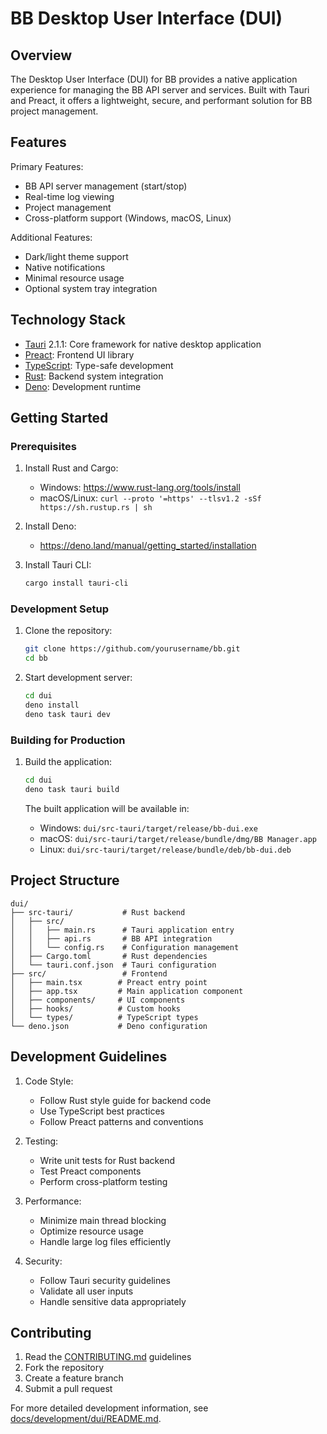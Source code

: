 # BB Desktop User Interface (DUI)

## Overview

The Desktop User Interface (DUI) for BB provides a native application experience for managing the BB API server and services. Built with Tauri and Preact, it offers a lightweight, secure, and performant solution for BB project management.

## Features

Primary Features:
- BB API server management (start/stop)
- Real-time log viewing
- Project management
- Cross-platform support (Windows, macOS, Linux)

Additional Features:
- Dark/light theme support
- Native notifications
- Minimal resource usage
- Optional system tray integration

## Technology Stack

- [Tauri](https://tauri.app/) 2.1.1: Core framework for native desktop application
- [Preact](https://preactjs.com/): Frontend UI library
- [TypeScript](https://www.typescriptlang.org/): Type-safe development
- [Rust](https://www.rust-lang.org/): Backend system integration
- [Deno](https://deno.land/): Development runtime

## Getting Started

### Prerequisites

1. Install Rust and Cargo:
   - Windows: https://www.rust-lang.org/tools/install
   - macOS/Linux: `curl --proto '=https' --tlsv1.2 -sSf https://sh.rustup.rs | sh`

2. Install Deno:
   - https://deno.land/manual/getting_started/installation

3. Install Tauri CLI:
   ```bash
   cargo install tauri-cli
   ```

### Development Setup

1. Clone the repository:
   ```bash
   git clone https://github.com/yourusername/bb.git
   cd bb
   ```

2. Start development server:
   ```bash
   cd dui
   deno install
   deno task tauri dev
   ```

### Building for Production

1. Build the application:
   ```bash
   cd dui
   deno task tauri build
   ```

   The built application will be available in:
   - Windows: `dui/src-tauri/target/release/bb-dui.exe`
   - macOS: `dui/src-tauri/target/release/bundle/dmg/BB Manager.app`
   - Linux: `dui/src-tauri/target/release/bundle/deb/bb-dui.deb`

## Project Structure

```
dui/
├── src-tauri/           # Rust backend
│   ├── src/
│   │   ├── main.rs      # Tauri application entry
│   │   ├── api.rs       # BB API integration
│   │   └── config.rs    # Configuration management
│   ├── Cargo.toml       # Rust dependencies
│   └── tauri.conf.json  # Tauri configuration
├── src/                 # Frontend
│   ├── main.tsx        # Preact entry point
│   ├── app.tsx         # Main application component
│   ├── components/     # UI components
│   ├── hooks/          # Custom hooks
│   └── types/          # TypeScript types
└── deno.json           # Deno configuration
```

## Development Guidelines

1. Code Style:
   - Follow Rust style guide for backend code
   - Use TypeScript best practices
   - Follow Preact patterns and conventions

2. Testing:
   - Write unit tests for Rust backend
   - Test Preact components
   - Perform cross-platform testing

3. Performance:
   - Minimize main thread blocking
   - Optimize resource usage
   - Handle large log files efficiently

4. Security:
   - Follow Tauri security guidelines
   - Validate all user inputs
   - Handle sensitive data appropriately

## Contributing

1. Read the [CONTRIBUTING.md](CONTRIBUTING.md) guidelines
2. Fork the repository
3. Create a feature branch
4. Submit a pull request

For more detailed development information, see [docs/development/dui/README.md](development/dui/README.md).